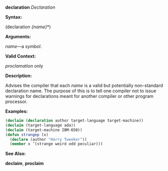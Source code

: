 **declaration** *Declaration* 



**Syntax:** 



(declaration *\{name\}*\*) 



**Arguments:** 



*name*—a *symbol*. 



**Valid Context:** 



*proclamation* only 



**Description:** 



Advises the compiler that each *name* is a valid but potentially non-standard declaration name. The purpose of this is to tell one compiler not to issue warnings for declarations meant for another compiler or other program processor. 



**Examples:**
```lisp
(declaim (declaration author target-language target-machine)) 
(declaim (target-language ada)) 
(declaim (target-machine IBM-650)) 
(defun strangep (x) 
  (declare (author "Harry Tweeker")) 
  (member x ’(strange weird odd peculiar))) 
```
**See Also:** 



**declaim**, **proclaim** 



